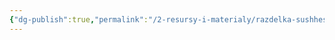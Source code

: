 ```yaml
---
{"dg-publish":true,"permalink":"/2-resursy-i-materialy/razdelka-sushhestv/zhiznennaya-sila-velikana/"}
---
```


